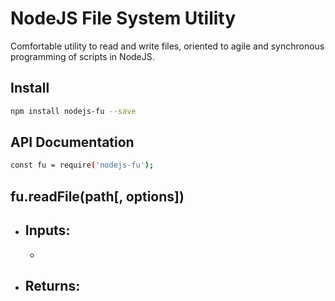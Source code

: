 # NodeJS File System Utility

Comfortable utility to read and write files, oriented to agile and synchronous programming of scripts in NodeJS.

## Install

```bash
npm install nodejs-fu --save
```

## API Documentation

```bash
const fu = require('nodejs-fu');
```

## fu.readFile(path[, options]) 

- Inputs:
  - 
  -
- Returns:
  -
  
  



